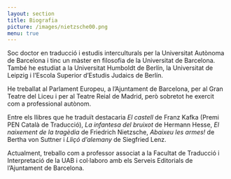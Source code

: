 ```yaml
---
layout: section
title: Biografia
picture: /images/nietzsche00.png
menu: true
---
```



Soc doctor en traducció i estudis interculturals per la Universitat Autònoma de Barcelona i tinc un màster en filosofia de la Universitat de Barcelona. També he estudiat a la Universitat Humboldt de Berlín, la Universitat de Leipzig i l’Escola Superior d’Estudis Judaics de Berlín.

He treballat al Parlament Europeu, a l’Ajuntament de Barcelona, per al Gran Teatre del Liceu i per al Teatre Reial de Madrid, però sobretot he exercit com a professional autònom.

Entre els llibres que he traduït destacaria _El castell_ de Franz Kafka (Premi PEN Català de Traducció), _La infantesa del bruixot_ de Hermann Hesse, _El naixement de la tragèdia_ de Friedrich Nietzsche, _Abaixeu les armes!_ de Bertha von Suttner i _Lliçó d’alemany_ de Siegfried Lenz.

Actualment, treballo com a professor associat a la Facultat de Traducció i Interpretació de la UAB i col·laboro amb els Serveis Editorials de l’Ajuntament de Barcelona.
